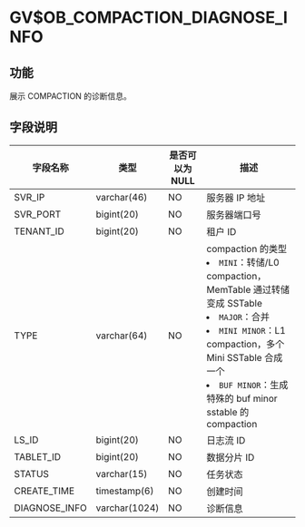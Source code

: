GV$OB_COMPACTION_DIAGNOSE_INFO 
===================================================

功能 
-------------------

展示 COMPACTION 的诊断信息。

字段说明 
---------------------



|     字段名称      |      类型       | 是否可以为 NULL |                                                                                                                                                                                描述                                                                                                                                                                                |
|---------------|---------------|------------|------------------------------------------------------------------------------------------------------------------------------------------------------------------------------------------------------------------------------------------------------------------------------------------------------------------------------------------------------------------|
| SVR_IP        | varchar(46)   | NO         | 服务器 IP 地址                                                                                                                                                                                                                                                                                                                                                        |
| SVR_PORT      | bigint(20)    | NO         | 服务器端口号                                                                                                                                                                                                                                                                                                                                                           |
| TENANT_ID     | bigint(20)    | NO         | 租户 ID                                                                                                                                                                                                                                                                                                                                                            |
| TYPE          | varchar(64)   | NO         | compaction 的类型 <li> `MINI`：转储/L0 compaction，MemTable 通过转储变成 SSTable   <li> `MAJOR`：合并   <li> `MINI MINOR`：L1 compaction，多个 Mini SSTable 合成一个   <li> `BUF MINOR`：生成特殊的 buf minor sstable 的 compaction    |
| LS_ID         | bigint(20)    | NO         | 日志流 ID                                                                                                                                                                                                                                                                                                                                                           |
| TABLET_ID     | bigint(20)    | NO         | 数据分片 ID                                                                                                                                                                                                                                                                                                                                                          |
| STATUS        | varchar(15)   | NO         | 任务状态                                                                                                                                                                                                                                                                                                                                                             |
| CREATE_TIME        | timestamp(6)   | NO         | 创建时间                                                                                                                                                                                                                                                                                                                                                             |
| DIAGNOSE_INFO | varchar(1024) | NO         | 诊断信息                                                                                                                                                                                                                                                                                                                                                             |
